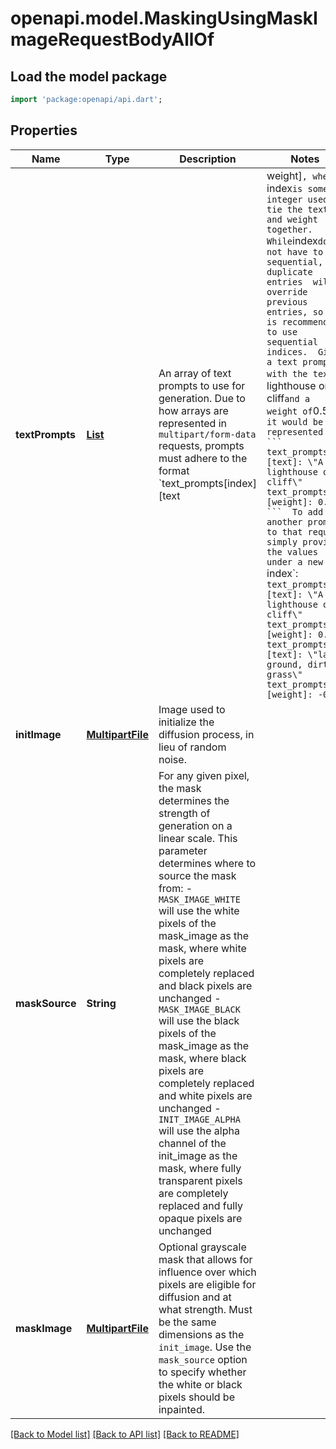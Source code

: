 # openapi.model.MaskingUsingMaskImageRequestBodyAllOf

## Load the model package
```dart
import 'package:openapi/api.dart';
```

## Properties
Name | Type | Description | Notes
------------ | ------------- | ------------- | -------------
**textPrompts** | [**List<TextPrompt>**](TextPrompt.md) | An array of text prompts to use for generation.  Due to how arrays are represented in `multipart/form-data` requests, prompts must adhere to the format `text_prompts[index][text|weight]`, where `index` is some integer used to tie the text and weight together.  While `index` does not have to be sequential, duplicate entries  will override previous entries, so it is recommended to use sequential indices.  Given a text prompt with the text `A lighthouse on a cliff` and a weight of `0.5`, it would be represented as: ``` text_prompts[0][text]: \"A lighthouse on a cliff\" text_prompts[0][weight]: 0.5 ```  To add another prompt to that request simply provide the values under a new `index`:  ``` text_prompts[0][text]: \"A lighthouse on a cliff\" text_prompts[0][weight]: 0.5 text_prompts[1][text]: \"land, ground, dirt, grass\" text_prompts[1][weight]: -0.9 ``` | [default to const []]
**initImage** | [**MultipartFile**](MultipartFile.md) | Image used to initialize the diffusion process, in lieu of random noise. | 
**maskSource** | **String** | For any given pixel, the mask determines the strength of generation on a linear scale.  This parameter determines where to source the mask from: - `MASK_IMAGE_WHITE` will use the white pixels of the mask_image as the mask, where white pixels are completely replaced and black pixels are unchanged - `MASK_IMAGE_BLACK` will use the black pixels of the mask_image as the mask, where black pixels are completely replaced and white pixels are unchanged - `INIT_IMAGE_ALPHA` will use the alpha channel of the init_image as the mask, where fully transparent pixels are completely replaced and fully opaque pixels are unchanged | 
**maskImage** | [**MultipartFile**](MultipartFile.md) | Optional grayscale mask that allows for influence over which pixels are eligible for diffusion and at what strength. Must be the same dimensions as the `init_image`. Use the `mask_source` option to specify whether the white or black pixels should be inpainted. | 

[[Back to Model list]](../README.md#documentation-for-models) [[Back to API list]](../README.md#documentation-for-api-endpoints) [[Back to README]](../README.md)


